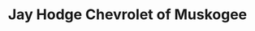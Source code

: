 ---
title: "Jay Hodge Chevrolet of Muskogee"
url: /muskogee/jay-hodge-chevrolet-of-muskogee/
shop: car
---